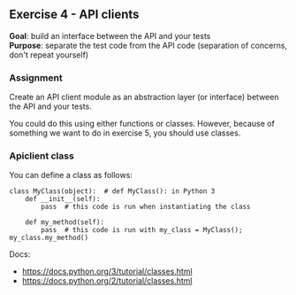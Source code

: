 ## Exercise 4 - API clients
**Goal**: build an interface between the API and your tests  
**Purpose**: separate the test code from the API code (separation of concerns,
don't repeat yourself)

### Assignment
Create an API client module as an abstraction layer (or interface) between the API and your tests.  

You could do this using either functions or classes.
However, because of something we want to do in exercise 5, you should use classes.


### Apiclient class
You can define a class as follows:
```
class MyClass(object):  # def MyClass(): in Python 3
    def __init__(self):
        pass  # this code is run when instantiating the class
    
    def my_method(self):
        pass  # this code is run with my_class = MyClass(); my_class.my_method()

```

Docs:
- https://docs.python.org/3/tutorial/classes.html
- https://docs.python.org/2/tutorial/classes.html

